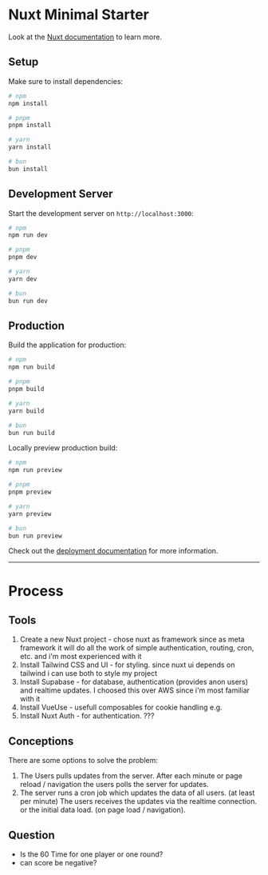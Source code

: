 # Nuxt Minimal Starter

Look at the [Nuxt documentation](https://nuxt.com/docs/getting-started/introduction) to learn more.

## Setup

Make sure to install dependencies:

```bash
# npm
npm install

# pnpm
pnpm install

# yarn
yarn install

# bun
bun install
```

## Development Server

Start the development server on `http://localhost:3000`:

```bash
# npm
npm run dev

# pnpm
pnpm dev

# yarn
yarn dev

# bun
bun run dev
```

## Production

Build the application for production:

```bash
# npm
npm run build

# pnpm
pnpm build

# yarn
yarn build

# bun
bun run build
```

Locally preview production build:

```bash
# npm
npm run preview

# pnpm
pnpm preview

# yarn
yarn preview

# bun
bun run preview
```

Check out the [deployment documentation](https://nuxt.com/docs/getting-started/deployment) for more information.

---

# Process

## Tools

1. Create a new Nuxt project - chose nuxt as framework since as meta framework it will do all the work of simple authentication, routing, cron, etc. and i'm most experienced with it
2. Install Tailwind CSS and UI - for styling. since nuxt ui depends on tailwind i can use both to style my project
3. Install Supabase - for database, authentication (provides anon users) and realtime updates. I choosed this over AWS since i'm most familiar with it
4. Install VueUse - usefull composables for cookie handling e.g.
5. Install Nuxt Auth - for authentication. ???

## Conceptions

There are some options to solve the problem:

1. The Users pulls updates from the server. After each minute or page reload / navigation the users polls the server for updates.
2. The server runs a cron job which updates the data of all users. (at least per minute) The users receives the updates via the realtime connection. or the initial data load. (on page load / navigation).

## Question

- Is the 60 Time for one player or one round?
- can score be negative?
